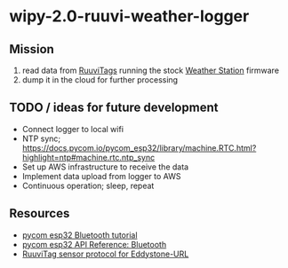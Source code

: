 # wipy-2.0-ruuvi-weather-logger

## Mission
1) read data from [RuuviTags](https://ruuvitag.com/) running the stock [Weather Station](https://ruu.vi/setup/#weather-station) firmware
2) dump it in the cloud for further processing

## TODO / ideas for future development
* Connect logger to local wifi
* NTP sync; https://docs.pycom.io/pycom_esp32/library/machine.RTC.html?highlight=ntp#machine.rtc.ntp_sync
* Set up AWS infrastructure to receive the data
* Implement data upload from logger to AWS
* Continuous operation; sleep, repeat

## Resources
* [pycom esp32 Bluetooth tutorial](https://docs.pycom.io/pycom_esp32/pycom_esp32/tutorial/includes/bluetooth.html)
* [pycom esp32 API Reference: Bluetooth](https://docs.pycom.io/pycom_esp32/library/network.Bluetooth.html)
* [RuuviTag sensor protocol for Eddystone-URL](https://github.com/ruuvi/ruuvi-sensor-protocols)
